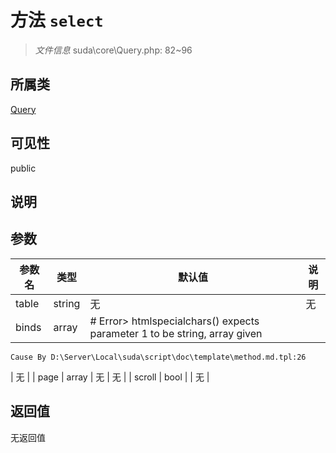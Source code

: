 # 方法 `select`

> *文件信息* suda\core\Query.php: 82~96

## 所属类 

[Query](../Query.md)

## 可见性

public

## 说明



## 参数


| 参数名 | 类型 | 默认值 | 说明 |
|--------|-----|-------|-------|
| table |  string | 无 | 无 |
| binds |  array | # Error> htmlspecialchars() expects parameter 1 to be string, array given
	Cause By D:\Server\Local\suda\script\doc\template\method.md.tpl:26
 | 无 |
| page |  array | 无 | 无 |
| scroll |  bool |  | 无 |



## 返回值

无返回值
